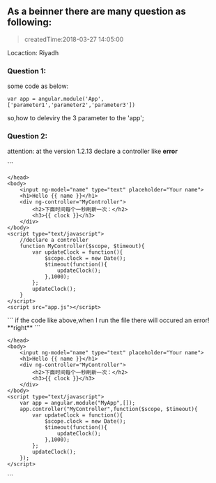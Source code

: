 ## As a beinner there are many question as following:
> createdTime:2018-03-27 14:05:00

 Locaction: Riyadh

###  Question 1:
some code as below:
``` 
var app = angular.module('App',['parameter1','parameter2','parameter3'])
```
so,how to deleviry the 3 parameter to the 'app';

### Question 2:
attention:
at the version 1.2.13 declare a controller like 
**error**
<html ng-app>
```
<!DOCTYPE html>
<html ng-app>
    <head>
        <title>Data Binding</title>
        <script src="http://cdn.static.runoob.com/libs/angular.js/1.4.6/angular.min.js"></script>
        
    </head>
    <body>
        <input ng-model="name" type="text" placeholder="Your name">
        <h1>Hello {{ name }}</h1>
        <div ng-controller="MyController">
            <h2>下面时间每个一秒刷新一次：</h2>
            <h3>{{ clock }}</h3>
        </div>
    </body>
    <script type="text/javascript">
        //declare a controller
        function MyController($scope, $timeout){
            var updateClock = function(){
                $scope.clock = new Date();
                $timeout(function(){
                    updateClock();
                },1000);
            };
            updateClock();
        }
    </script>
    <script src="app.js"></script>
</html>
```
if the code like above,when I run the file there will occured an error!
**right**
<html ng-app="MyApp">
```
<!DOCTYPE html>
<html ng-app="MyApp">
    <head>
        <title>Data Binding</title>
        <script src="http://cdn.static.runoob.com/libs/angular.js/1.4.6/angular.min.js"></script>
        
    </head>
    <body>
        <input ng-model="name" type="text" placeholder="Your name">
        <h1>Hello {{ name }}</h1>
        <div ng-controller="MyController">
            <h2>下面时间每个一秒刷新一次：</h2>
            <h3>{{ clock }}</h3>
        </div>
    </body>
    <script type="text/javascript">
        var app = angular.module("MyApp",[]);
        app.controller("MyController",function($scope, $timeout){
            var updateClock = function(){
                $scope.clock = new Date();
                $timeout(function(){
                    updateClock();
                },1000);
            };
            updateClock();
        });
    </script>
    
</html>
```